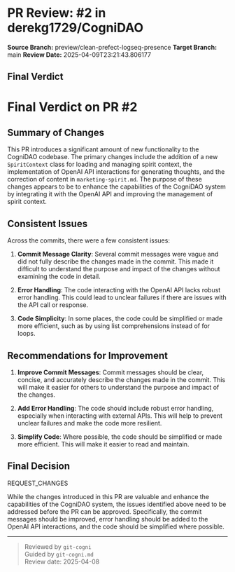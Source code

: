 # PR Review: #2 in derekg1729/CogniDAO

**Source Branch:** preview/clean-prefect-logseq-presence
**Target Branch:** main
**Review Date:** 2025-04-09T23:21:43.806177

## Final Verdict

# Final Verdict on PR #2

## Summary of Changes
This PR introduces a significant amount of new functionality to the CogniDAO codebase. The primary changes include the addition of a new `SpiritContext` class for loading and managing spirit context, the implementation of OpenAI API interactions for generating thoughts, and the correction of content in `marketing-spirit.md`. The purpose of these changes appears to be to enhance the capabilities of the CogniDAO system by integrating it with the OpenAI API and improving the management of spirit context.

## Consistent Issues
Across the commits, there were a few consistent issues:

1. **Commit Message Clarity**: Several commit messages were vague and did not fully describe the changes made in the commit. This made it difficult to understand the purpose and impact of the changes without examining the code in detail.

2. **Error Handling**: The code interacting with the OpenAI API lacks robust error handling. This could lead to unclear failures if there are issues with the API call or response.

3. **Code Simplicity**: In some places, the code could be simplified or made more efficient, such as by using list comprehensions instead of for loops.

## Recommendations for Improvement
1. **Improve Commit Messages**: Commit messages should be clear, concise, and accurately describe the changes made in the commit. This will make it easier for others to understand the purpose and impact of the changes.

2. **Add Error Handling**: The code should include robust error handling, especially when interacting with external APIs. This will help to prevent unclear failures and make the code more resilient.

3. **Simplify Code**: Where possible, the code should be simplified or made more efficient. This will make it easier to read and maintain.

## Final Decision
REQUEST_CHANGES

While the changes introduced in this PR are valuable and enhance the capabilities of the CogniDAO system, the issues identified above need to be addressed before the PR can be approved. Specifically, the commit messages should be improved, error handling should be added to the OpenAI API interactions, and the code should be simplified where possible.

---

> Reviewed by `git-cogni`  
> Guided by `git-cogni.md`  
> Review date: 2025-04-08